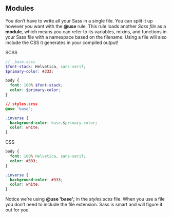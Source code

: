 ## Modules

You don’t have to write all your Sass in a single file. You can split it up however you want with the **@use** rule. This rule loads another *Sass file* as a **module**, which means you can refer to its variables, mixins, and functions in your Sass file with a namespace based on the filename. Using a file will also include the CSS it generates in your compiled output!


SCSS
```scss
// _base.scss
$font-stack: Helvetica, sans-serif;
$primary-color: #333;

body {
  font: 100% $font-stack;
  color: $primary-color;
}
```

```css
// styles.scss
@use 'base';

.inverse {
  background-color: base.$primary-color;
  color: white;
}
```

CSS
```css
body {
  font: 100% Helvetica, sans-serif;
  color: #333;
}

.inverse {
  background-color: #333;
  color: white;
}
```

Notice we’re using **@use 'base';** in the *styles.scss* file. When you use a file you don’t need to include the file extension. Sass is smart and will figure it out for you.